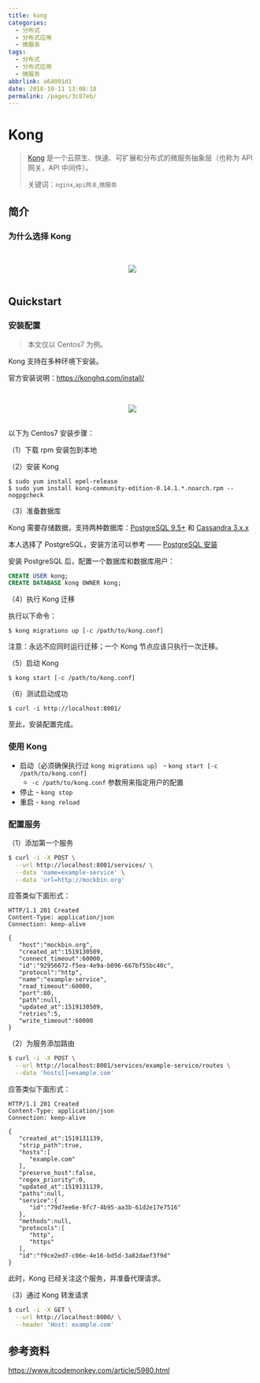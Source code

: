 ```yaml
---
title: kong
categories: 
  - 分布式
  - 分布式应用
  - 微服务
tags: 
  - 分布式
  - 分布式应用
  - 微服务
abbrlink: a64091d1
date: 2018-10-11 13:08:18
permalink: /pages/3c87eb/
---
```


# Kong

> [Kong](https://github.com/Kong/kong) 是一个云原生、快速、可扩展和分布式的微服务抽象层（也称为 API 网关，API 中间件）。
>
> 关键词：`nginx`,`api网关`,`微服务`

## 简介

### 为什么选择 Kong

<br><div align="center"><img src="https://raw.githubusercontent.com/dunwu/images/master/images/microservices/kong/why-kong.png"/></div><br>

## Quickstart

### 安装配置

> 本文仅以 Centos7 为例。

Kong 支持在多种环境下安装。

官方安装说明：https://konghq.com/install/

<br><div align="center"><img src="https://raw.githubusercontent.com/dunwu/images/master/snap/20180920181011104339.png"/></div><br>

以下为 Centos7 安装步骤：

（1）下载 rpm 安装包到本地

（2）安装 Kong

```
$ sudo yum install epel-release
$ sudo yum install kong-community-edition-0.14.1.*.noarch.rpm --nogpgcheck
```

（3）准备数据库

Kong 需要存储数据，支持两种数据库：[PostgreSQL 9.5+](http://www.postgresql.org/) 和 [Cassandra 3.x.x](http://cassandra.apache.org/)

本人选择了 PostgreSQL，安装方法可以参考 —— [PostgreSQL 安装](https://github.com/dunwu/database/blob/master/docs/postgresql.md#安装)

安装 PostgreSQL 后，配置一个数据库和数据库用户：

```sql
CREATE USER kong;
CREATE DATABASE kong OWNER kong;
```

（4）执行 Kong 迁移

执行以下命令：

```
$ kong migrations up [-c /path/to/kong.conf]
```

注意：永远不应同时运行迁移；一个 Kong 节点应该只执行一次迁移。

（5）启动 Kong

```
$ kong start [-c /path/to/kong.conf]
```

（6）测试启动成功

```
$ curl -i http://localhost:8001/
```

至此，安装配置完成。

### 使用 Kong

- 启动（必须确保执行过 `kong migrations up`） - `kong start [-c /path/to/kong.conf]`
  - `-c /path/to/kong.conf` 参数用来指定用户的配置
- 停止 - `kong stop`
- 重启 - `kong reload`

### 配置服务

（1）添加第一个服务

```sh
$ curl -i -X POST \
  --url http://localhost:8001/services/ \
  --data 'name=example-service' \
  --data 'url=http://mockbin.org'
```

应答类似下面形式：

```http
HTTP/1.1 201 Created
Content-Type: application/json
Connection: keep-alive

{
   "host":"mockbin.org",
   "created_at":1519130509,
   "connect_timeout":60000,
   "id":"92956672-f5ea-4e9a-b096-667bf55bc40c",
   "protocol":"http",
   "name":"example-service",
   "read_timeout":60000,
   "port":80,
   "path":null,
   "updated_at":1519130509,
   "retries":5,
   "write_timeout":60000
}
```

（2）为服务添加路由

```sh
$ curl -i -X POST \
  --url http://localhost:8001/services/example-service/routes \
  --data 'hosts[]=example.com'
```

应答类似下面形式：

```http
HTTP/1.1 201 Created
Content-Type: application/json
Connection: keep-alive

{
   "created_at":1519131139,
   "strip_path":true,
   "hosts":[
      "example.com"
   ],
   "preserve_host":false,
   "regex_priority":0,
   "updated_at":1519131139,
   "paths":null,
   "service":{
      "id":"79d7ee6e-9fc7-4b95-aa3b-61d2e17e7516"
   },
   "methods":null,
   "protocols":[
      "http",
      "https"
   ],
   "id":"f9ce2ed7-c06e-4e16-bd5d-3a82daef3f9d"
}
```

此时，Kong 已经关注这个服务，并准备代理请求。

（3）通过 Kong 转发请求

```sh
$ curl -i -X GET \
  --url http://localhost:8000/ \
  --header 'Host: example.com'
```

## 参考资料

https://www.itcodemonkey.com/article/5980.html
